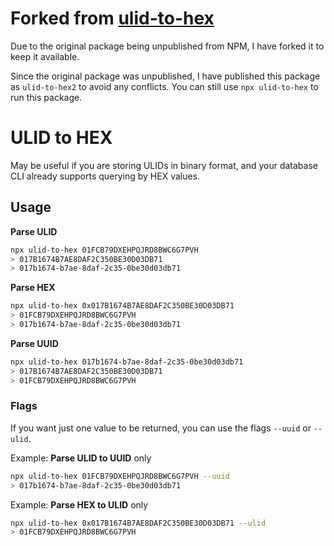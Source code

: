 # Forked from [ulid-to-hex](https://github.com/VelocityMobile/ulid-to-hex)

Due to the original package being unpublished from NPM, I have forked it to keep it available.

Since the original package was unpublished, I have published this package as `ulid-to-hex2` to avoid any conflicts. You can still use `npx ulid-to-hex` to run this package.

# ULID to HEX

May be useful if you are storing ULIDs in binary format, and your database CLI already supports querying by HEX values.

## Usage

**Parse ULID**

```bash
npx ulid-to-hex 01FCB79DXEHPQJRD8BWC6G7PVH
> 017B1674B7AE8DAF2C350BE30D03DB71
> 017b1674-b7ae-8daf-2c35-0be30d03db71
```

**Parse HEX**

```bash
npx ulid-to-hex 0x017B1674B7AE8DAF2C350BE30D03DB71
> 01FCB79DXEHPQJRD8BWC6G7PVH
> 017b1674-b7ae-8daf-2c35-0be30d03db71
```

**Parse UUID**

```bash
npx ulid-to-hex 017b1674-b7ae-8daf-2c35-0be30d03db71
> 017B1674B7AE8DAF2C350BE30D03DB71
> 01FCB79DXEHPQJRD8BWC6G7PVH
```

### Flags

If you want just one value to be returned, you can use the flags `--uuid` or `--ulid`.

Example: **Parse ULID to UUID** only

```bash
npx ulid-to-hex 01FCB79DXEHPQJRD8BWC6G7PVH --uuid
> 017b1674-b7ae-8daf-2c35-0be30d03db71
```

Example: **Parse HEX to ULID** only

```bash
npx ulid-to-hex 0x017B1674B7AE8DAF2C350BE30D03DB71 --ulid
> 01FCB79DXEHPQJRD8BWC6G7PVH
```
